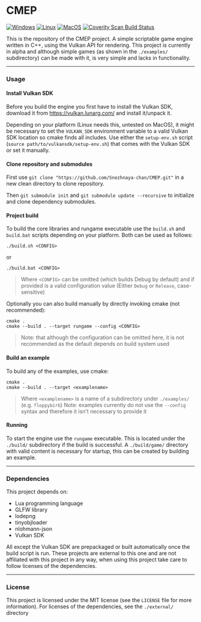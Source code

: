 # CMEP
[![Windows](https://github.com/Snezhnaya-chan/CMEP/actions/workflows/build-windows.yml/badge.svg)](https://github.com/Snezhnaya-chan/CMEP/actions/workflows/build-windows.yml) [![Linux](https://github.com/Snezhnaya-chan/CMEP/actions/workflows/build-linux.yml/badge.svg)](https://github.com/Snezhnaya-chan/CMEP/actions/workflows/build-linux.yml) [![MacOS](https://github.com/Snezhnaya-chan/CMEP/actions/workflows/build-macosx.yml/badge.svg)](https://github.com/Snezhnaya-chan/CMEP/actions/workflows/build-macosx.yml) <a href="https://scan.coverity.com/projects/snezhnaya-chan-cmep"><img alt="Coverity Scan Build Status" src="https://scan.coverity.com/projects/29326/badge.svg"/></a>

This is the repository of the CMEP project. A simple scriptable game engine written in C++, using the Vulkan API for rendering.
This project is currently in alpha and although simple games (as shown in the `./examples/` subdirectory) can be made with it, is very simple and lacks in functionality.

---
### Usage

#### Install Vulkan SDK
Before you build the engine you first have to install the Vulkan SDK, download it from https://vulkan.lunarg.com/ and install it/unpack it.

Depending on your platform (Linux needs this, untested on MacOS), it might be necessary to set the `VULKAN_SDK` environment variable to a valid Vulkan SDK location so cmake finds all includes. Use either the `setup-env.sh` script (`source path/to/vulkansdk/setup-env.sh`) that comes with the Vulkan SDK or set it manually.

#### Clone repository and submodules
First use `git clone "https://github.com/Snezhnaya-chan/CMEP.git"` in a new clean directory to clone repository.

Then `git submodule init` and `git submodule update --recursive` to initialize and clone dependency submodules.

#### Project build
To build the core libraries and rungame executable use the `build.sh` and `build.bat` scripts depending on your platform.
Both can be used as follows:
```
./build.sh <CONFIG>
```
or
```
./build.bat <CONFIG>
```
> Where `<CONFIG>` can be omitted (which builds Debug by default) and if provided is a valid configuration value (Either `Debug` or `Release`, case-sensitive)

Optionally you can also build manually by directly invoking cmake (not recommended):
```
cmake .
cmake --build . --target rungame --config <CONFIG>
```
> Note: that although the configuration can be omitted here, it is not recommended as the default depends on build system used

#### Build an example

To build any of the examples, use cmake:
```
cmake .
cmake --build . --target <examplename>
```
> Where `<examplename>` is a name of a subdirectory under `./examples/` (e.g. `floppybirb`)
> Note: examples currently do not use the `--config` syntax and therefore it isn't necessary to provide it

#### Running
To start the engine use the `rungame` executable. This is located under the `./build/` subdirectory if the build is successful. A `./build/game/` directory with valid content is necessary for startup, this can be created by building an example.

---

### Dependencies
This project depends on:
- Lua programming language
- GLFW library
- lodepng
- tinyobjloader
- nlohmann-json
- Vulkan SDK

All except the Vulkan SDK are prepackaged or built automatically once the build script is run.
These projects are external to this one and are not affiliated with this project in any way, when using this project take care to follow licenses of the dependencies.

---

### License
This project is licensed under the MIT license (see the `LICENSE` file for more information). For licenses of the dependencies, see the `./external/` directory 
